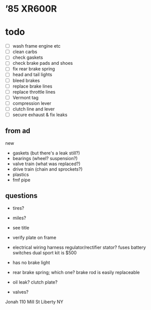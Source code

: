 # ’85 XR600R


# todo

- [ ] wash frame engine etc
- [ ] clean carbs
- [ ] check gaskets
- [ ] check brake pads and shoes
- [ ] fix rear brake spring
- [ ] head and tail lights
- [ ] bleed brakes
- [ ] replace brake lines
- [ ] replace throttle lines
- [ ] Vermont tag
- [ ] compression lever
- [ ] clutch line and lever
- [ ] secure exhaust & fix leaks

## from ad

new

- gaskets (but there's a leak still?)
- bearings (wheel? suspension?)
- valve train (what was replaced?)
- drive train (chain and sprockets?)
- plastics
- fmf pipe


## questions

- tires?
- miles?
- see title
- verify plate on frame

- electrical
wiring harness
regulator/rectifier
stator?
fuses
battery
switches
dual sport kit is $500

- has no brake light
- rear brake spring; which one? brake rod is easily replaceable
- oil leak? clutch plate?
- valves?

Jonah
110 Mill St Liberty NY

